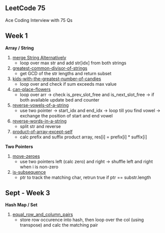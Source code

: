 ## LeetCode 75

Ace Coding Interview with 75 Qs


## Week 1 

**Array / String**

1. [merge String Alternatively](https://leetcode.com/problems/merge-strings-alternately/)
    - loop over max str and add str[idx] from both strings
2. [greatest-common-divisor-of-strings](https://leetcode.com/problems/greatest-common-divisor-of-strings/)
    - get GCD of the str lengths and return subset
3. [kids-with-the-greatest-number-of-candies](https://leetcode.com/problems/kids-with-the-greatest-number-of-candies/)
    - loop over and check if sum exceeds max value
4. [can-place-flowers](https://leetcode.com/problems/can-place-flowers/)
    - loop over arr -> check is_prev_slot_free and is_next_slot_free -> if both available update bed and counter
5. [reverse-vowels-of-a-string](https://leetcode.com/problems/reverse-vowels-of-a-string)
    - use two pointer -> start_idx and end_idx -> loop till you find vowel -> exchange the position of start and end vowel
6. [reverse-words-in-a-string](https://leetcode.com/problems/reverse-words-in-a-string)
    - split str and reverse
7. [product-of-array-except-self](https://leetcode.com/problems/product-of-array-except-self)
    - calc prefix and suffix product array, res[i] = prefix[i] * suffix[i]


**Two Pointers**

1. [move-zeroes](https://leetcode.com/problems/move-zeroes)
    - use two pointers left (calc zero) and right -> shuffle left and right when i is non-zero
2. [is-subsequence](https://leetcode.com/problems/is-subsequence)
    - ptr to track the matching char, retrun true if ptr == substr.length

## Sept - Week 3

**Hash Map / Set**
1. [equal_row_and_column_pairs](https://leetcode.com/problems/equal-row-and-column-pairs/)
    - store row occurence into hash, then loop over the col (using transpose) and calc the matching pair